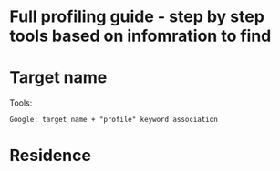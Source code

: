# Full profiling guide - step by step tools based on infomration to find 

# Target name 
Tools:
~~~
Google: target name + "profile" keyword association 
~~~



# Residence 
# 
